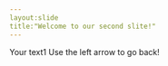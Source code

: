 ```yaml
---
layout:slide
title:"Welcome to our second slite!"
---
```

Your text1
Use the left arrow to go back!
